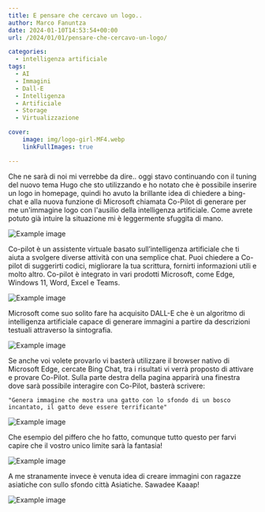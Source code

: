 ```yaml
---
title: E pensare che cercavo un logo..
author: Marco Fanuntza
date: 2024-01-10T14:53:54+00:00
url: /2024/01/01/pensare-che-cercavo-un-logo/

categories:
  - intelligenza artificiale
tags:
  - AI
  - Immagini
  - Dall-E
  - Intelligenza
  - Artificiale
  - Storage
  - Virtualizzazione

cover:
    image: img/logo-girl-MF4.webp
    linkFullImages: true

---
```


Che ne sarà di noi mi verrebbe da dire.. oggi stavo continuando con il tuning del nuovo tema Hugo che sto utilizzando e ho notato che è possibile inserire un logo in homepage, quindi ho avuto la brillante idea di chiedere a bing-chat e alla nuova funzione di Microsoft chiamata Co-Pilot di generare per me un'immagine logo con l'ausilio della intelligenza artificiale.
Come avrete potuto già intuire la situazione mi è leggermente sfuggita di mano.
 

![Example image](/img/logo-girl-MF.webp#center)

Co-pilot è un assistente virtuale basato sull’intelligenza artificiale che ti aiuta a svolgere diverse attività con una semplice chat. Puoi chiedere a Co-pilot di suggerirti codici, migliorare la tua scrittura, fornirti informazioni utili e molto altro. Co-pilot è integrato in vari prodotti Microsoft, come Edge, Windows 11, Word, Excel e Teams.

![Example image](/img/logo-girl-MF2.webp#center)

Microsoft come suo solito fare ha acquisito DALL-E che è un algoritmo di intelligenza artificiale capace di generare immagini a partire da descrizioni testuali attraverso la sintografia.

![Example image](/img/logo-girl-MF3.webp#center)

Se anche voi volete provarlo vi basterà utilizzare il browser nativo di Microsoft Edge, cercate Bing Chat, tra i risultati vi verrà proposto di attivare e provare Co-Pilot.
Sulla parte destra della pagina apparirà una finestra dove sarà possibile interagire con Co-Pilot, basterà scrivere: 

    "Genera immagine che mostra una gatto con lo sfondo di un bosco incantato, il gatto deve essere terrificante"

![Example image](/img/screen-3.webp#center)


Che esempio del piffero che ho fatto, comunque tutto questo per farvi capire che il vostro unico limite sarà la fantasia!

![Example image](/img/gatto.webp#center)


A me stranamente invece è venuta idea di creare immagini con ragazze asiatiche con sullo sfondo città Asiatiche. Sawadee Kaaap!

![Example image](/img/screen-browser.webp#center)
